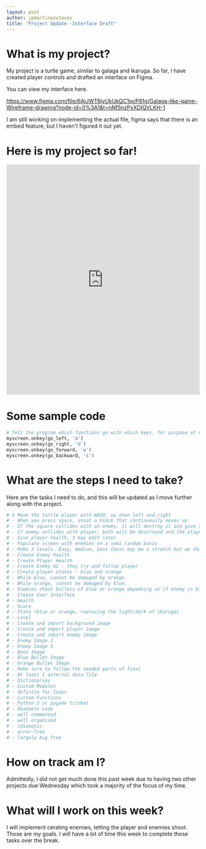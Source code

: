 ```yaml
---
layout: post
author: jpmartinezutexas
title: "Project Update -Interface Draft"
---
```


# What is my project?
My project is a turtle game, similar to galaga and Ikaruga. So far, I have created player controls and drafted an interface on Figma. 

You can view my interface here. 

https://www.figma.com/file/6AjJWT6jyUkUkQC1pcP81g/Galaga-like-game-Wireframe-drawing?node-id=0%3A1&t=nNf5nzPxXDIQVLKH-1 

I am still working on implementing the actual file, figma says that there is an embed feature, but I haven't figured it out yet. 

# Here is my project so far!
<iframe src="https://trinket.io/embed/python/93ae9c7822" width="100%" height="600" frameborder="0" marginwidth="0" marginheight="0" allowfullscreen></iframe>

# Some sample code 
```python
# Tell the program which functions go with which keys, for purpose of using WASD inputs.
myscreen.onkey(go_left, 'a')
myscreen.onkey(go_right, 'd')
myscreen.onkey(go_forward, 'w')
myscreen.onkey(go_backward, 's')
```

# What are the steps I need to take?
Here are the tasks I need to do, and  this will be updated as I move further along with the project.
```python
# X Move the turtle player with WASD, up down left and right
# - When you press space, snoot a block that continuously moves up
# - If the square collides with an enemy, it will destroy it and give the player 20 points.
# - If enemy collides with player, both will be destroyed and the player loses 1 health.
# - Give player health, 3 may edit later.
# - Populate screen with enemies on a semi random basis
# - Make 3 levels. Easy, medium, boss (boss may be a stretch but we shall see)
# - Create Enemy health
# - Create Player Health
# - Create Enemy AI - they try and follow player
# - Create player states - blue and orange
# - While blue, cannot be damaged by orange
# - While orange, cannot be damaged by blue. 
# - Enemies shoot bullets of blue or orange depedning on if enemy is blue or orange, those when colliding will give player -1 health as well.
# - Create User Interface
# - Health
# - Score
# - State (blue or orange, replacing the light/dark of ikaruga)
# - Level
# - Create and import background image
# - Create and import player image
# - Create and import enemy image
# - Enemy Image 2 
# - Enemy Image 3
# - Boss Image
# - Blue Bullet Image
# - Orange Bullet Image
# - Make sure to follow the needed parts of final
# - At least 1 external data file
# - Dictionaries
# - Custom Modules
# - definite for loops
# - Custom Functions
# - Python 3 or pygame trinket
# - Readable code
# - well commented
# - well organized
# - idiomatic
# - error-free
# - largely bug free
```

# How on track am I? 
Admittedly, I did not get much done this past week due to having two other projects due Wednesday which took a majority of the focus of my time.

# What will I work on this week?
I will implement cerating enemies, letting the player and enemies shoot. Those are my goals. I will have a lot of time this week to complete these tasks over the break.
